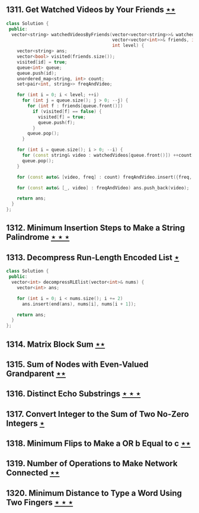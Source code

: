 ## 1311. Get Watched Videos by Your Friends [$\star\star$](https://leetcode.com/problems/get-watched-videos-by-your-friends)

```cpp
class Solution {
 public:
  vector<string> watchedVideosByFriends(vector<vector<string>>& watchedVideos,
                                        vector<vector<int>>& friends, int id,
                                        int level) {
    vector<string> ans;
    vector<bool> visited(friends.size());
    visited[id] = true;
    queue<int> queue;
    queue.push(id);
    unordered_map<string, int> count;
    set<pair<int, string>> freqAndVideo;

    for (int i = 0; i < level; ++i)
      for (int j = queue.size(); j > 0; --j) {
        for (int f : friends[queue.front()])
          if (visited[f] == false) {
            visited[f] = true;
            queue.push(f);
          }
        queue.pop();
      }

    for (int i = queue.size(); i > 0; --i) {
      for (const string& video : watchedVideos[queue.front()]) ++count[video];
      queue.pop();
    }

    for (const auto& [video, freq] : count) freqAndVideo.insert({freq, video});

    for (const auto& [_, video] : freqAndVideo) ans.push_back(video);

    return ans;
  }
};
```

## 1312. Minimum Insertion Steps to Make a String Palindrome [$\star\star\star$](https://leetcode.com/problems/minimum-insertion-steps-to-make-a-string-palindrome)

## 1313. Decompress Run-Length Encoded List [$\star$](https://leetcode.com/problems/decompress-run-length-encoded-list)

```cpp
class Solution {
 public:
  vector<int> decompressRLElist(vector<int>& nums) {
    vector<int> ans;

    for (int i = 0; i < nums.size(); i += 2)
      ans.insert(end(ans), nums[i], nums[i + 1]);

    return ans;
  }
};
```

## 1314. Matrix Block Sum [$\star\star$](https://leetcode.com/problems/matrix-block-sum)

## 1315. Sum of Nodes with Even-Valued Grandparent [$\star\star$](https://leetcode.com/problems/sum-of-nodes-with-even-valued-grandparent)

## 1316. Distinct Echo Substrings [$\star\star\star$](https://leetcode.com/problems/distinct-echo-substrings)

## 1317. Convert Integer to the Sum of Two No-Zero Integers [$\star$](https://leetcode.com/problems/convert-integer-to-the-sum-of-two-no-zero-integers)

## 1318. Minimum Flips to Make a OR b Equal to c [$\star\star$](https://leetcode.com/problems/minimum-flips-to-make-a-or-b-equal-to-c)

## 1319. Number of Operations to Make Network Connected [$\star\star$](https://leetcode.com/problems/number-of-operations-to-make-network-connected)

## 1320. Minimum Distance to Type a Word Using Two Fingers [$\star\star\star$](https://leetcode.com/problems/minimum-distance-to-type-a-word-using-two-fingers)
